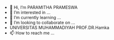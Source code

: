 - 👋 Hi, I’m PARAMITHA PRAMESWA
- 👀 I’m interested in ...
- 🌱 I’m currently learning ...
- 💞️ I’m looking to collaborate on ...
- UNIVERSITAS MUHAMMADIYAH PROF.DR.Hamka 
- 📫 How to reach me ...

<!---
PARAMITHAPRAMESWA/PARAMITHAPRAMESWA is a ✨ special ✨ repository because its `README.md` (this file) appears on your GitHub profile.
You can click the Preview link to take a look at your changes.
--->
